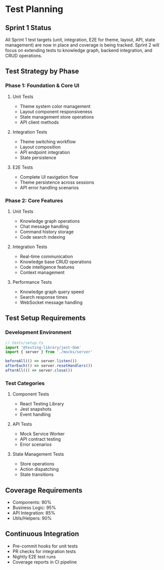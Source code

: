 # Test Planning

## Sprint 1 Status
All Sprint 1 test targets (unit, integration, E2E for theme, layout, API, state management) are now in place and coverage is being tracked. Sprint 2 will focus on extending tests to knowledge graph, backend integration, and CRUD operations.

## Test Strategy by Phase

### Phase 1: Foundation & Core UI
1. Unit Tests
   - Theme system color management
   - Layout component responsiveness
   - State management store operations
   - API client methods

2. Integration Tests
   - Theme switching workflow
   - Layout composition
   - API endpoint integration
   - State persistence

3. E2E Tests
   - Complete UI navigation flow
   - Theme persistence across sessions
   - API error handling scenarios

### Phase 2: Core Features
1. Unit Tests
   - Knowledge graph operations
   - Chat message handling
   - Command history storage
   - Code search indexing

2. Integration Tests
   - Real-time communication
   - Knowledge base CRUD operations
   - Code intelligence features
   - Context management

3. Performance Tests
   - Knowledge graph query speed
   - Search response times
   - WebSocket message handling

## Test Setup Requirements

### Development Environment
```typescript
// tests/setup.ts
import '@testing-library/jest-dom'
import { server } from './mocks/server'

beforeAll(() => server.listen())
afterEach(() => server.resetHandlers())
afterAll(() => server.close())
```

### Test Categories
1. Component Tests
   - React Testing Library
   - Jest snapshots
   - Event handling

2. API Tests
   - Mock Service Worker
   - API contract testing
   - Error scenarios

3. State Management Tests
   - Store operations
   - Action dispatching
   - State transitions

## Coverage Requirements
- Components: 90%
- Business Logic: 95%
- API Integration: 85%
- Utils/Helpers: 90%

## Continuous Integration
- Pre-commit hooks for unit tests
- PR checks for integration tests
- Nightly E2E test runs
- Coverage reports in CI pipeline